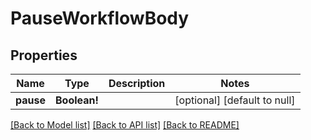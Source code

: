 # PauseWorkflowBody

## Properties
Name | Type | Description | Notes
------------ | ------------- | ------------- | -------------
**pause** | **Boolean!** |  | [optional] [default to null]

[[Back to Model list]](../README.md#documentation-for-models) [[Back to API list]](../README.md#documentation-for-api-endpoints) [[Back to README]](../README.md)


